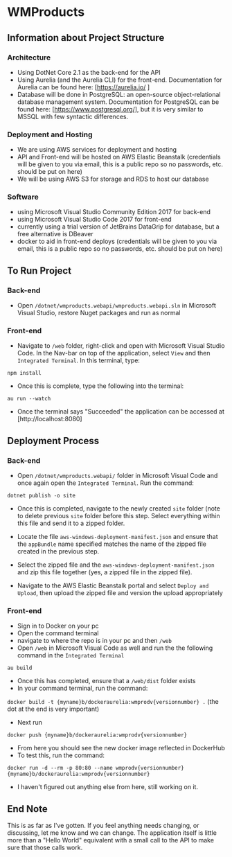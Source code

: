 # WMProducts

## Information about Project Structure

### Architecture
* Using DotNet Core 2.1 as the back-end for the API
* Using Aurelia (and the Aurelia CLI) for the front-end. Documentation for Aurelia can be found here: [https://aurelia.io/ ]
* Database will be done in PostgreSQL: an open-source object-relational database management system. Documentation for PostgreSQL can be found here: [https://www.postgresql.org/], but it is very similar to MSSQL with few syntactic differences.

### Deployment and Hosting
* We are using AWS services for deployment and hosting
* API and Front-end will be hosted on AWS Elastic Beanstalk (credentials will be given to you via email, this is a public repo so no passwords, etc. should be put on here)
* We will be using AWS S3 for storage and RDS to host our database

### Software
* using Microsoft Visual Studio Community Edition 2017 for back-end
* using Microsoft Visual Studio Code 2017 for front-end
* currently using a trial version of JetBrains DataGrip for database, but a free alternative is DBeaver
* docker to aid in front-end deploys (credentials will be given to you via email, this is a public repo so no passwords, etc. should be put on here)

## To Run Project

### Back-end
* Open `/dotnet/wmproducts.webapi/wmproducts.webapi.sln` in Microsoft Visual Studio, restore Nuget packages and run as normal

### Front-end
* Navigate to `/web` folder, right-click and open with Microsoft Visual Studio Code. In the Nav-bar on top of the application, select `View` and then `Integrated Terminal`. In this terminal, type:

```npm install```

* Once this is complete, type the following into the terminal:

```au run --watch```

* Once the terminal says "Succeeded" the application can be accessed at [http://localhost:8080]

## Deployment Process

### Back-end
* Open `/dotnet/wmproducts.webapi/` folder in Microsoft Visual Code and once again open the `Integrated Terminal`. Run the command:

```dotnet publish -o site```

* Once this is completed, navigate to the newly created `site` folder (note to delete previous `site` folder before this step. Select everything within this file and send it to a zipped folder.

* Locate the file `aws-windows-deployment-manifest.json` and ensure that the `appBundle` name specified matches the name of the zipped file created in the previous step.

* Select the zipped file and the `aws-windows-deployment-manifest.json` and zip this file together (yes, a zipped file in the zipped file).

* Navigate to the AWS Elastic Beanstalk portal and select `Deploy and Upload`, then upload the zipped file and version the upload appropriately

### Front-end

* Sign in to Docker on your pc
* Open the command terminal 
* navigate to where the repo is in your pc and then `/web`
* Open `/web` in Microsoft Visual Code as well and run the the following command in the `Integrated Terminal`

```au build```

* Once this has completed, ensure that a `/web/dist` folder exists
* In your command terminal, run the command:

```docker build -t {myname}b/dockeraurelia:wmprodv{versionnumber} .``` (the dot at the end is very important)

* Next run 

```docker push {myname}b/dockeraurelia:wmprodv{versionnumber}```

* From here you should see the new docker image reflected in DockerHub
* To test this, run the command:

```docker run -d --rm -p 80:80 --name wmprodv{versionnumber} {myname}b/dockeraurelia:wmprodv{versionnumber}```

* I haven't figured out anything else from here, still working on it.

## End Note

This is as far as I've gotten. If you feel anything needs changing, or discussing, let me know and we can change. The application itself is little more than a "Hello World" equivalent with a small call to the API to make sure that those calls work.
